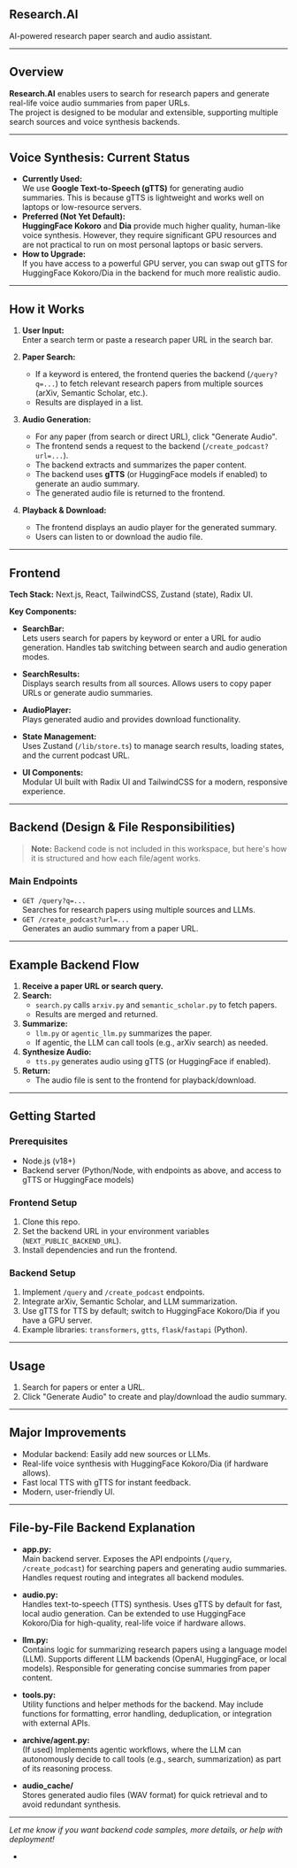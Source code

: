 ## Research.AI

AI-powered research paper search and audio assistant.

---

## Overview

**Research.AI** enables users to search for research papers and generate real-life voice audio summaries from paper URLs.  
The project is designed to be modular and extensible, supporting multiple search sources and voice synthesis backends.

---

## Voice Synthesis: Current Status

- **Currently Used:**  
  We use **Google Text-to-Speech (gTTS)** for generating audio summaries. This is because gTTS is lightweight and works well on laptops or low-resource servers.
- **Preferred (Not Yet Default):**  
  **HuggingFace Kokoro** and **Dia** provide much higher quality, human-like voice synthesis. However, they require significant GPU resources and are not practical to run on most personal laptops or basic servers.
- **How to Upgrade:**  
  If you have access to a powerful GPU server, you can swap out gTTS for HuggingFace Kokoro/Dia in the backend for much more realistic audio.

---

## How it Works

1. **User Input:**  
   Enter a search term or paste a research paper URL in the search bar.

2. **Paper Search:**

   - If a keyword is entered, the frontend queries the backend (`/query?q=...`) to fetch relevant research papers from multiple sources (arXiv, Semantic Scholar, etc.).
   - Results are displayed in a list.

3. **Audio Generation:**

   - For any paper (from search or direct URL), click "Generate Audio".
   - The frontend sends a request to the backend (`/create_podcast?url=...`).
   - The backend extracts and summarizes the paper content.
   - The backend uses **gTTS** (or HuggingFace models if enabled) to generate an audio summary.
   - The generated audio file is returned to the frontend.

4. **Playback & Download:**
   - The frontend displays an audio player for the generated summary.
   - Users can listen to or download the audio file.

---

## Frontend

**Tech Stack:** Next.js, React, TailwindCSS, Zustand (state), Radix UI.

**Key Components:**

- **SearchBar:**  
  Lets users search for papers by keyword or enter a URL for audio generation. Handles tab switching between search and audio generation modes.

- **SearchResults:**  
  Displays search results from all sources. Allows users to copy paper URLs or generate audio summaries.

- **AudioPlayer:**  
  Plays generated audio and provides download functionality.

- **State Management:**  
  Uses Zustand (`/lib/store.ts`) to manage search results, loading states, and the current podcast URL.

- **UI Components:**  
  Modular UI built with Radix UI and TailwindCSS for a modern, responsive experience.

---

## Backend (Design & File Responsibilities)

> **Note:** Backend code is not included in this workspace, but here's how it is structured and how each file/agent works.

### Main Endpoints

- `GET /query?q=...`  
  Searches for research papers using multiple sources and LLMs.
- `GET /create_podcast?url=...`  
  Generates an audio summary from a paper URL.

---

## Example Backend Flow

1. **Receive a paper URL or search query.**
2. **Search:**
   - `search.py` calls `arxiv.py` and `semantic_scholar.py` to fetch papers.
   - Results are merged and returned.
3. **Summarize:**
   - `llm.py` or `agentic_llm.py` summarizes the paper.
   - If agentic, the LLM can call tools (e.g., arXiv search) as needed.
4. **Synthesize Audio:**
   - `tts.py` generates audio using gTTS (or HuggingFace if enabled).
5. **Return:**
   - The audio file is sent to the frontend for playback/download.

---

## Getting Started

### Prerequisites

- Node.js (v18+)
- Backend server (Python/Node, with endpoints as above, and access to gTTS or HuggingFace models)

### Frontend Setup

1. Clone this repo.
2. Set the backend URL in your environment variables (`NEXT_PUBLIC_BACKEND_URL`).
3. Install dependencies and run the frontend.

### Backend Setup

1. Implement `/query` and `/create_podcast` endpoints.
2. Integrate arXiv, Semantic Scholar, and LLM summarization.
3. Use gTTS for TTS by default; switch to HuggingFace Kokoro/Dia if you have a GPU server.
4. Example libraries: `transformers`, `gtts`, `flask`/`fastapi` (Python).

---

## Usage

1. Search for papers or enter a URL.
2. Click "Generate Audio" to create and play/download the audio summary.

---

## Major Improvements

- Modular backend: Easily add new sources or LLMs.
- Real-life voice synthesis with HuggingFace Kokoro/Dia (if hardware allows).
- Fast local TTS with gTTS for instant feedback.
- Modern, user-friendly UI.

---

## File-by-File Backend Explanation

- **app.py:**  
  Main backend server. Exposes the API endpoints (`/query`, `/create_podcast`) for searching papers and generating audio summaries. Handles request routing and integrates all backend modules.

- **audio.py:**  
  Handles text-to-speech (TTS) synthesis. Uses gTTS by default for fast, local audio generation. Can be extended to use HuggingFace Kokoro/Dia for high-quality, real-life voice if hardware allows.

- **llm.py:**  
  Contains logic for summarizing research papers using a language model (LLM). Supports different LLM backends (OpenAI, HuggingFace, or local models). Responsible for generating concise summaries from paper content.

- **tools.py:**  
  Utility functions and helper methods for the backend. May include functions for formatting, error handling, deduplication, or integration with external APIs.

- **archive/agent.py:**  
  (If used) Implements agentic workflows, where the LLM can autonomously decide to call tools (e.g., search, summarization) as part of its reasoning process.

- **audio_cache/**  
  Stores generated audio files (WAV format) for quick retrieval and to avoid redundant synthesis.

---

_Let me know if you want backend code samples, more details, or help with deployment!_

-

